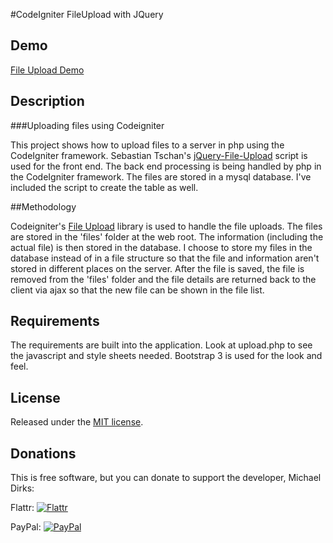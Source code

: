 #CodeIgniter FileUpload with JQuery

## Demo
[File Upload Demo](http://fileupload.leewardassociates.com/)

## Description
###Uploading files using Codeigniter

This project shows how to upload files to a server in php using the CodeIgniter framework.  Sebastian Tschan's [jQuery-File-Upload](https://github.com/blueimp/jQuery-File-Upload) script is used for the front end.  The back end processing is being handled by php in the CodeIgniter framework.  The files are stored in a mysql database.  I've included the script to create the table as well.

##Methodology

Codeigniter's [File Upload](https://ellislab.com/codeigniter/user-guide/libraries/file_uploading.html) library is used to handle the file uploads. The files are stored in the 'files' folder at the web root.  The information (including the actual file) is then stored in the database. I choose to store my files in the database instead of in a file structure so that the file and information aren't stored in different places on the server.  After the file is saved, the file is removed from the 'files' folder and the file details are returned back to the client via ajax so that the new file can be shown in the file list.

## Requirements

The requirements are built into the application.  Look at upload.php to see the javascript and style sheets needed. Bootstrap 3 is used for the look and feel.

## License
Released under the [MIT license](http://www.opensource.org/licenses/MIT).

## Donations
This is free software, but you can donate to support the developer, Michael Dirks:

Flattr: [![Flattr](https://api.flattr.com/button/flattr-badge-large.png)](https://flattr.com/submit/auto?user_id=dirksm&url=https%3A%2F%2Fgithub.com%2Fdirksm%2Fcodeigniter-fileupload)

PayPal: [![PayPal](https://www.paypalobjects.com/WEBSCR-640-20110429-1/en_US/i/btn/btn_donateCC_LG.gif)](https://www.paypal.com/cgi-bin/webscr?cmd=_s-xclick&hosted_button_id=EPCL3KAXXHDVL)

